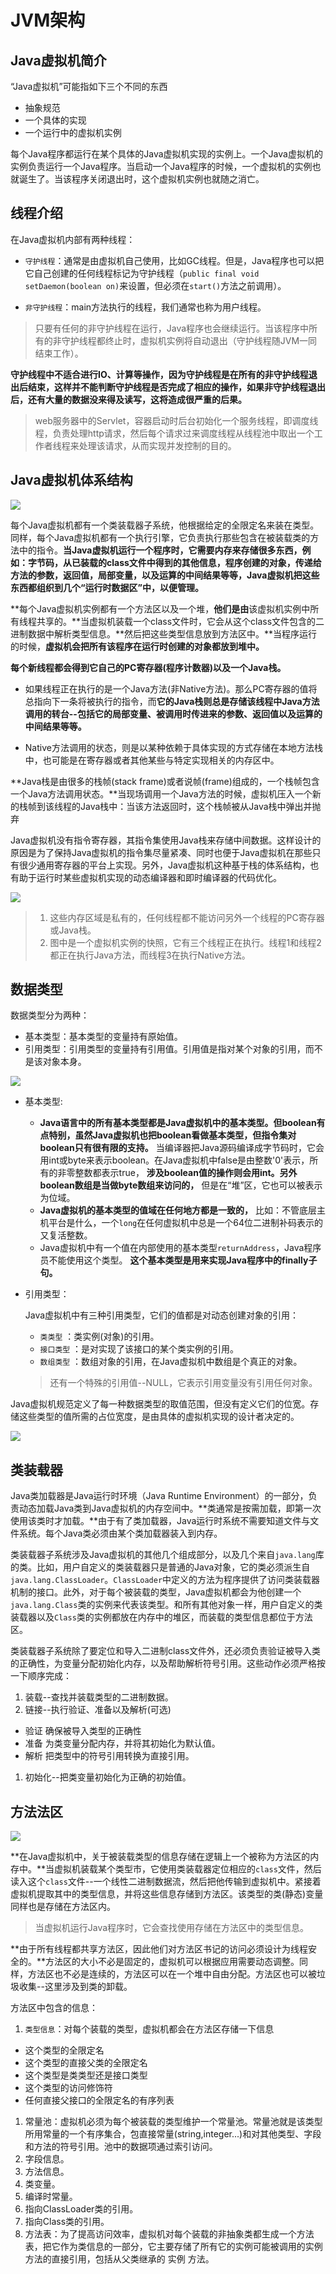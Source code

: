 # JVM架构

## Java虚拟机简介

“Java虚拟机”可能指如下三个不同的东西

* 抽象规范
* 一个具体的实现
* 一个运行中的虚拟机实例

每个Java程序都运行在某个具体的Java虚拟机实现的实例上。一个Java虚拟机的实例负责运行一个Java程序。当启动一个Java程序的时候，一个虚拟机的实例也就诞生了。当该程序关闭退出时，这个虚拟机实例也就随之消亡。

## 线程介绍

在Java虚拟机内部有两种线程：

* `守护线程`：通常是由虚拟机自己使用，比如GC线程。但是，Java程序也可以把它自己创建的任何线程标记为守护线程（`public final void setDaemon(boolean on)`来设置，但必须在`start()`方法之前调用）。

* `非守护线程`：main方法执行的线程，我们通常也称为用户线程。

> 只要有任何的非守护线程在运行，Java程序也会继续运行。当该程序中所有的非守护线程都终止时，虚拟机实例将自动退出（守护线程随JVM一同结束工作）。

**守护线程中不适合进行IO、计算等操作，因为守护线程是在所有的非守护线程退出后结束，这样并不能判断守护线程是否完成了相应的操作，如果非守护线程退出后，还有大量的数据没来得及读写，这将造成很严重的后果。**

> web服务器中的Servlet，容器启动时后台初始化一个服务线程，即调度线程，负责处理http请求，然后每个请求过来调度线程从线程池中取出一个工作者线程来处理该请求，从而实现并发控制的目的。

## Java虚拟机体系结构

[![](https://github.com/hadyang/interview/raw/master/java/jvm-architecture.png)](https://github.com/hadyang/interview/blob/master/java/jvm-architecture.png)

每个Java虚拟机都有一个类装载器子系统，他根据给定的全限定名来装在类型。同样，每个Java虚拟机都有一个执行引擎，它负责执行那些包含在被装载类的方法中的指令。**当Java虚拟机运行一个程序时，它需要内存来存储很多东西，例如：字节码，从已装载的class文件中得到的其他信息，程序创建的对象，传递给方法的参数，返回值，局部变量，以及运算的中间结果等等，Java虚拟机把这些东西都组织到几个“运行时数据区”中，以便管理。**

**每个Java虚拟机实例都有一个方法区以及一个堆，**他们是由**该虚拟机实例中所有线程共享的。**当虚拟机装载一个class文件时，它会从这个class文件包含的二进制数据中解析类型信息。**然后把这些类型信息放到方法区中。**当程序运行的时候，**虚拟机会把所有该程序在运行时创建的对象都放到堆中。**

**每个新线程都会得到它自己的PC寄存器\(程序计数器\)以及一个Java栈。**

* 如果线程正在执行的是一个Java方法\(非Native方法\)。那么PC寄存器的值将总指向下一条将被执行的指令，而**它的Java栈则总是存储该线程中Java方法调用的转台--包括它的局部变量、被调用时传进来的参数、返回值以及运算的中间结果等等。**

* Native方法调用的状态，则是以某种依赖于具体实现的方式存储在本地方法栈中，也可能是在寄存器或者其他某些与特定实现相关的内存区中。

**Java栈是由很多的栈帧\(stack frame\)或者说帧\(frame\)组成的，一个栈帧包含一个Java方法调用状态。**当现场调用一个Java方法的时候，虚拟机压入一个新的栈帧到该线程的Java栈中：当该方法返回时，这个栈帧被从Java栈中弹出并抛弃

Java虚拟机没有指令寄存器，其指令集使用Java栈来存储中间数据。这样设计的原因是为了保持Java虚拟机的指令集尽量紧凑、同时也便于Java虚拟机在那些只有很少通用寄存器的平台上实现。另外，Java虚拟机这种基于栈的体系结构，也有助于运行时某些虚拟机实现的动态编译器和即时编译器的代码优化。

[![](https://github.com/hadyang/interview/raw/master/java/jvm-thread-data-area.png)](https://github.com/hadyang/interview/blob/master/java/jvm-thread-data-area.png)

> 1. 这些内存区域是私有的，任何线程都不能访问另外一个线程的PC寄存器或Java栈。
> 2. 图中是一个虚拟机实例的快照，它有三个线程正在执行。线程1和线程2都正在执行Java方法，而线程3在执行Native方法。

## 数据类型

数据类型分为两种：

* 基本类型：基本类型的变量持有原始值。
* 引用类型：引用类型的变量持有引用值。引用值是指对某个对象的引用，而不是该对象本身。

[![](https://github.com/hadyang/interview/raw/master/java/jvm-data-type.png)](https://github.com/hadyang/interview/blob/master/java/jvm-data-type.png)

* 基本类型:

  * **Java语言中的所有基本类型都是Java虚拟机中的基本类型。但boolean有点特别，虽然Java虚拟机也把boolean看做基本类型，但指令集对boolean只有很有限的支持。**
    当编译器把Java源码编译成字节码时，它会用int或byte来表示boolean。在Java虚拟机中false是由整数'0'表示，所有的非零整数都表示true，
    **涉及boolean值的操作则会用int。另外boolean数组是当做byte数组来访问的，**
    但是在“堆”区，它也可以被表示为位域。
  * **Java虚拟机的基本类型的值域在任何地方都是一致的，**
    比如：不管底层主机平台是什么，一个`long`在任何虚拟机中总是一个64位二进制补码表示的又复活整数。
  * Java虚拟机中有一个值在内部使用的基本类型`returnAddress`，Java程序员不能使用这个类型。
    **这个基本类型是用来实现Java程序中的finally子句。**

* 引用类型：

  Java虚拟机中有三种引用类型，它们的值都是对动态创建对象的引用：

  * `类类型`
    ：类实例\(对象\)的引用。
  * `接口类型`
    ：是对实现了该接口的某个类实例的引用。
  * `数组类型`
    ：数组对象的引用，在Java虚拟机中数组是个真正的对象。

  > 还有一个特殊的引用值--NULL，它表示引用变量没有引用任何对象。

Java虚拟机规范定义了每一种数据类型的取值范围，但没有定义它们的位宽。存储这些类型的值所需的占位宽度，是由具体的虚拟机实现的设计者决定的。

[![](https://github.com/hadyang/interview/raw/master/java/jvm-data-arrange.png)](https://github.com/hadyang/interview/blob/master/java/jvm-data-arrange.png)

## 类装载器

Java类加载器是Java运行时环境（Java Runtime Environment）的一部分，负责动态加载Java类到Java虚拟机的内存空间中。**类通常是按需加载，即第一次使用该类时才加载。**由于有了类加载器，Java运行时系统不需要知道文件与文件系统。每个Java类必须由某个类加载器装入到内存。

类装载器子系统涉及Java虚拟机的其他几个组成部分，以及几个来自`java.lang`库的类。比如，用户自定义的类装载器只是普通的Java对象，它的类必须派生自`java.lang.ClassLoader`。`ClassLoader`中定义的方法为程序提供了访问类装载器机制的接口。此外，对于每个被装载的类型，Java虚拟机都会为他创建一个`java.lang.Class`类的实例来代表该类型。和所有其他对象一样，用户自定义的类装载器以及`Class`类的实例都放在内存中的堆区，而装载的类型信息都位于方法区。

类装载器子系统除了要定位和导入二进制class文件外，还必须负责验证被导入类的正确性，为变量分配初始化内存，以及帮助解析符号引用。这些动作必须严格按一下顺序完成：

1. 装载--查找并装载类型的二进制数据。
2. 链接--执行验证、准备以及解析\(可选\)

* 验证 确保被导入类型的正确性
* 准备 为类变量分配内存，并将其初始化为默认值。
* 解析 把类型中的符号引用转换为直接引用。

1. 初始化--把类变量初始化为正确的初始值。

## 方法法区

[![](https://github.com/hadyang/interview/raw/master/java/jvm-method-const-area.png)](https://github.com/hadyang/interview/blob/master/java/jvm-method-const-area.png)

**在Java虚拟机中，关于被装载类型的信息存储在逻辑上一个被称为方法区的内存中。**当虚拟机装载某个类型市，它使用类装载器定位相应的`class`文件，然后读入这个`class`文件--一个线性二进制数据流，然后把他传输到虚拟机中。紧接着虚拟机提取其中的类型信息，并将这些信息存储到方法区。该类型的类\(静态\)变量同样也是存储在方法区内。

> 当虚拟机运行Java程序时，它会查找使用存储在方法区中的类型信息。

**由于所有线程都共享方法区，因此他们对方法区书记的访问必须设计为线程安全的。**方法区的大小不必是固定的，虚拟机可以根据应用需要动态调整。同样，方法区也不必是连续的，方法区可以在一个堆中自由分配。方法区也可以被垃圾收集--这里涉及到类的卸载。

方法区中包含的信息：

1. `类型信息`：对每个装载的类型，虚拟机都会在方法区存储一下信息

* 这个类型的全限定名
* 这个类型的直接父类的全限定名
* 这个类型是类类型还是接口类型
* 这个类型的访问修饰符
* 任何直接父接口的全限定名的有序列表



1. 常量池：虚拟机必须为每个被装载的类型维护一个常量池。常量池就是该类型所用常量的一个有序集合，包直接常量\(string,integer...\)和对其他类型、字段和方法的符号引用。池中的数据项通过索引访问。
2. 字段信息。
3. 方法信息。
4. 类变量。
5. 编译时常量。
6. 指向ClassLoader类的引用。
7. 指向Class类的引用。
8. 方法表：为了提高访问效率，虚拟机对每个装载的非抽象类都生成一个方法表，把它作为类信息的一部分，它主要存储了所有它的实例可能被调用的实例方法的直接引用，包括从父类继承的 实例 方法。





